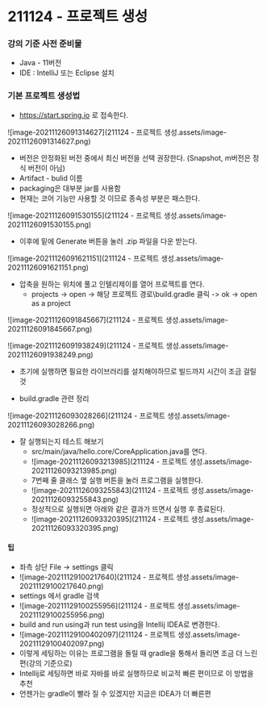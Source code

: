 # 211124 - 프로젝트 생성



### 강의 기준 사전 준비물

- Java - 11버전
- IDE : IntelliJ 또는 Eclipse 설치



### 기본 프로젝트 생성법

- https://start.spring.io 로 접속한다.

![image-20211126091314627](211124 - 프로젝트 생성.assets/image-20211126091314627.png)

- 버전은 안정화된 버전 중에서 최신 버전을 선택 권장한다. (Snapshot, m버전은 정식 버전이 아님)
- Artifact - bulid 이름
- packaging은 대부분 jar를 사용함
- 현재는 코어 기능만 사용할 것 이므로 종속성 부분은 패스한다.

![image-20211126091530155](211124 - 프로젝트 생성.assets/image-20211126091530155.png)

- 이후에 밑에 Generate 버튼을 눌러 .zip 파일을 다운 받는다.

![image-20211126091621151](211124 - 프로젝트 생성.assets/image-20211126091621151.png)

- 압축을 원하는 위치에 풀고 인텔리제이를 열어 프로젝트를 연다.
  - projects -> open -> 해당 프로젝트 경로\build.gradle 클릭 -> ok -> open as a project

![image-20211126091845667](211124 - 프로젝트 생성.assets/image-20211126091845667.png)

![image-20211126091938249](211124 - 프로젝트 생성.assets/image-20211126091938249.png)

- 초기에 실행하면 필요한 라이브러리를 설치해야하므로 빌드까지 시간이 조금 걸릴 것

- build.gradle 관련 정리

![image-20211126093028266](211124 - 프로젝트 생성.assets/image-20211126093028266.png)

- 잘 실행되는지 테스트 해보기
  - src/main/java/hello.core/CoreApplication.java를 연다.
  - ![image-20211126093213985](211124 - 프로젝트 생성.assets/image-20211126093213985.png)
  - 7번째 줄 클래스 옆 실행 버튼을 눌러 프로그램을 실행한다.
  - ![image-20211126093255843](211124 - 프로젝트 생성.assets/image-20211126093255843.png)
  - 정상적으로 실행되면 아래와 같은 결과가 뜨면서 실행 후 종료된다.
  - ![image-20211126093320395](211124 - 프로젝트 생성.assets/image-20211126093320395.png)



#### 팁

- 좌측 상단 File -> settings 클릭
- ![image-20211129100217640](211124 - 프로젝트 생성.assets/image-20211129100217640.png)
- settings 에서 gradle 검색
- ![image-20211129100255956](211124 - 프로젝트 생성.assets/image-20211129100255956.png)
- build and run using과 run test using을 Intellij IDEA로 변경한다.
- ![image-20211129100402097](211124 - 프로젝트 생성.assets/image-20211129100402097.png)
- 이렇게 세팅하는 이유는 프로그램을 돌릴 때 gradle을 통해서 돌리면 조금 더 느린편(강의 기준으로)
- Intellij로 세팅하면 바로 자바를 바로 실행하므로 비교적 빠른 편이므로 이 방법을 추천
- 언젠가는 gradle이 빨라 질 수 있겠지만 지금은 IDEA가 더 빠른편

